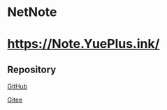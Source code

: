 # NetNote

# <https://Note.YuePlus.ink/>

## Repository

[GitHub](https://github.com/Yue-plus/NetNote)

[Gitee](https://gitee.com/yue_plus/NetNote)